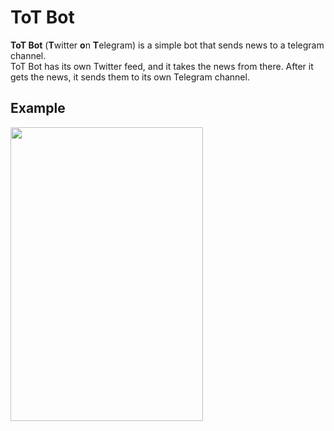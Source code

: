 # ToT Bot
**ToT Bot** (**T**witter **o**n **T**elegram) is a simple bot that sends news to a telegram channel.  
ToT Bot has its own Twitter feed, and it takes the news from there. After it gets the news, it sends them to its own Telegram channel.
## Example
<img src="https://user-images.githubusercontent.com/57657186/147973843-b79bac5a-6465-47c6-b162-c085cedd6caa.png" width="308" height="470"/>
